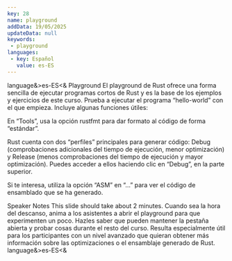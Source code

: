 ```yaml
---
key: 28
name: playground
addData: 19/05/2025
updateData: null
keywords: 
 - playground
languages:
 - key: Español
   value: es-ES
---
```

language&>es-ES<&
Playground
El playground de Rust ofrece una forma sencilla de ejecutar programas cortos de Rust y es la base de los ejemplos y ejercicios de este curso. Prueba a ejecutar el programa “hello-world” con el que empieza. Incluye algunas funciones útiles:

En “Tools”, usa la opción rustfmt para dar formato al código de forma “estándar”.

Rust cuenta con dos “perfiles” principales para generar código: Debug (comprobaciones adicionales del tiempo de ejecución, menor optimización) y Release (menos comprobaciones del tiempo de ejecución y mayor optimización). Puedes acceder a ellos haciendo clic en “Debug”, en la parte superior.

Si te interesa, utiliza la opción “ASM” en “…” para ver el código de ensamblado que se ha generado.

Speaker Notes
This slide should take about 2 minutes.
Cuando sea la hora del descanso, anima a los asistentes a abrir el playground para que experimenten un poco. Hazles saber que pueden mantener la
pestaña abierta y probar cosas durante el resto del curso. Resulta especialmente útil para los participantes con un nivel avanzado que quieran obtener
más información sobre las optimizaciones o el ensamblaje generado de Rust.
language&>es-ES<&